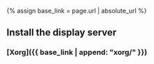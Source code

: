 {% assign base_link = page.url | absolute_url %}

## Install the display server

### [Xorg]({{ base_link | append: "xorg/" }})
